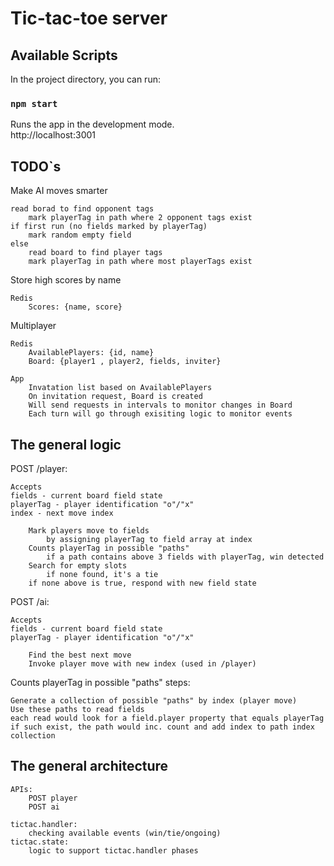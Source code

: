 # Tic-tac-toe server

## Available Scripts

In the project directory, you can run:

### `npm start`

Runs the app in the development mode.\
http://localhost:3001

## TODO`s

Make AI moves smarter

    read borad to find opponent tags
        mark playerTag in path where 2 opponent tags exist
    if first run (no fields marked by playerTag)
        mark random empty field
    else
        read board to find player tags
        mark playerTag in path where most playerTags exist

Store high scores by name

    Redis
        Scores: {name, score}

Multiplayer

    Redis
        AvailablePlayers: {id, name}
        Board: {player1 , player2, fields, inviter}

    App
        Invatation list based on AvailablePlayers
        On invitation request, Board is created
        Will send requests in intervals to monitor changes in Board
        Each turn will go through exisiting logic to monitor events

## The general logic

POST /player:

    Accepts
    fields - current board field state
    playerTag - player identification "o"/"x"
    index - next move index

        Mark players move to fields
            by assigning playerTag to field array at index
        Counts playerTag in possible "paths"
            if a path contains above 3 fields with playerTag, win detected
        Search for empty slots
            if none found, it's a tie
        if none above is true, respond with new field state

POST /ai:

    Accepts
    fields - current board field state
    playerTag - player identification "o"/"x"

        Find the best next move
        Invoke player move with new index (used in /player)

Counts playerTag in possible "paths" steps:

    Generate a collection of possible "paths" by index (player move)
    Use these paths to read fields
    each read would look for a field.player property that equals playerTag
    if such exist, the path would inc. count and add index to path index collection

## The general architecture

    APIs:
        POST player
        POST ai

    tictac.handler:
        checking available events (win/tie/ongoing)
    tictac.state:
        logic to support tictac.handler phases
